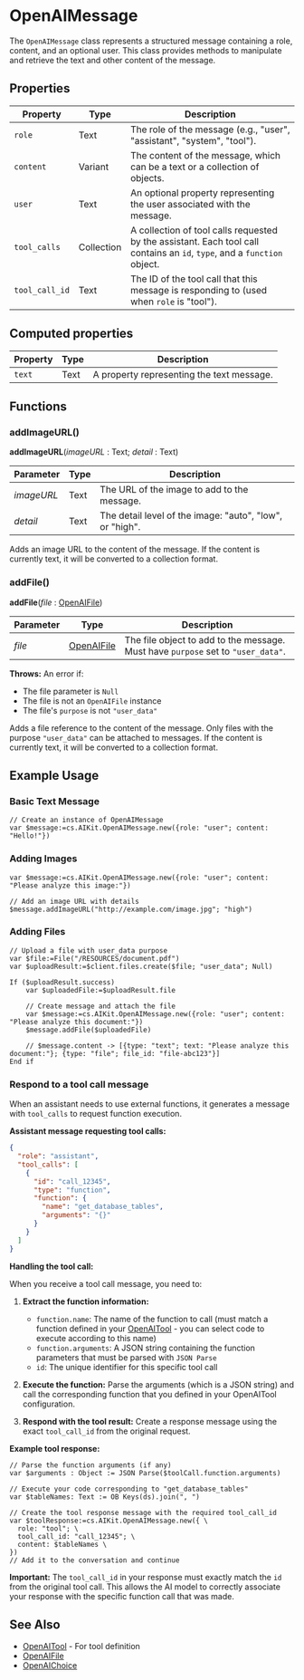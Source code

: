 # OpenAIMessage

The `OpenAIMessage` class represents a structured message containing a role, content, and an optional user. This class provides methods to manipulate and retrieve the text and other content of the message.

## Properties

| Property | Type    | Description                        |
|----------|---------|------------------------------------|
| `role`     | Text    | The role of the message (e.g., "user", "assistant", "system", "tool"). |
| `content`  | Variant | The content of the message, which can be a text or a collection of objects. |
| `user`     | Text    | An optional property representing the user associated with the message. |
| `tool_calls` | Collection | A collection of tool calls requested by the assistant. Each tool call contains an `id`, `type`, and a `function` object. |
| `tool_call_id` | Text | The ID of the tool call that this message is responding to (used when `role` is "tool"). |

## Computed properties

| Property | Type    | Description                        |
|----------|---------|------------------------------------|
| `text`     | Text    | A property representing the text message. |

## Functions

### addImageURL()

**addImageURL**(*imageURL* : Text; *detail* : Text)

| Parameter        | Type  | Description                                |
|------------------|-------|--------------------------------------------|
| *imageURL*       | Text | The URL of the image to add to the message.|
| *detail*         | Text | The detail level of the image: "auto", "low", or "high". |

Adds an image URL to the content of the message. If the content is currently text, it will be converted to a collection format.

### addFile()

**addFile**(*file* : [OpenAIFile](OpenAIFile.md))

| Parameter        | Type  | Description                                |
|------------------|-------|--------------------------------------------|
| *file*           | [OpenAIFile](OpenAIFile.md) | The file object to add to the message. Must have `purpose` set to `"user_data"`. |

**Throws:** An error if:
- The file parameter is `Null`
- The file is not an `OpenAIFile` instance
- The file's `purpose` is not `"user_data"`

Adds a file reference to the content of the message. Only files with the purpose `"user_data"` can be attached to messages. If the content is currently text, it will be converted to a collection format.

## Example Usage

### Basic Text Message

```4d
// Create an instance of OpenAIMessage
var $message:=cs.AIKit.OpenAIMessage.new({role: "user"; content: "Hello!"})
```

### Adding Images

```4d
var $message:=cs.AIKit.OpenAIMessage.new({role: "user"; content: "Please analyze this image:"})

// Add an image URL with details
$message.addImageURL("http://example.com/image.jpg"; "high")
```

### Adding Files

```4d
// Upload a file with user_data purpose
var $file:=File("/RESOURCES/document.pdf")
var $uploadResult:=$client.files.create($file; "user_data"; Null)

If ($uploadResult.success)
    var $uploadedFile:=$uploadResult.file
    
    // Create message and attach the file
    var $message:=cs.AIKit.OpenAIMessage.new({role: "user"; content: "Please analyze this document:"})
    $message.addFile($uploadedFile)
    
    // $message.content -> [{type: "text"; text: "Please analyze this document:"}; {type: "file"; file_id: "file-abc123"}]
End if
```

### Respond to a tool call message

When an assistant needs to use external functions, it generates a message with `tool_calls` to request function execution.

**Assistant message requesting tool calls:**

```json
{
  "role": "assistant",
  "tool_calls": [
    {
      "id": "call_12345",
      "type": "function",
      "function": {
        "name": "get_database_tables",
        "arguments": "{}"
      }
    }
  ]
}
```

**Handling the tool call:**

When you receive a tool call message, you need to:

1. **Extract the function information:**
   - `function.name`: The name of the function to call (must match a function defined in your [OpenAITool](OpenAITool.md) - you can select code to execute according to this name)
   - `function.arguments`: A JSON string containing the function parameters that must be parsed with `JSON Parse`
   - `id`: The unique identifier for this specific tool call

2. **Execute the function:**
   Parse the arguments (which is a JSON string) and call the corresponding function that you defined in your OpenAITool configuration.

3. **Respond with the tool result:**
   Create a response message using the exact `tool_call_id` from the original request.

**Example tool response:**

```4d
// Parse the function arguments (if any)
var $arguments : Object := JSON Parse($toolCall.function.arguments)

// Execute your code corresponding to "get_database_tables" 
var $tableNames: Text := OB Keys(ds).join(", ")

// Create the tool response message with the required tool_call_id
var $toolResponse:=cs.AIKit.OpenAIMessage.new({ \
  role: "tool"; \
  tool_call_id: "call_12345"; \
  content: $tableNames \
})
// Add it to the conversation and continue
```

**Important:** The `tool_call_id` in your response must exactly match the `id` from the original tool call. This allows the AI model to correctly associate your response with the specific function call that was made.

## See Also

- [OpenAITool](OpenAITool.md) - For tool definition
- [OpenAIFile](OpenAIFile.md)
- [OpenAIChoice](OpenAIChoice.md)
